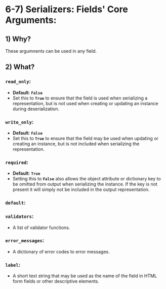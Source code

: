 # 6-7) Serializers: **Fields' Core Arguments**:

## 1) Why?
These argumnents can be used in any field.





## 2) What?



### **`read_only`**:
- **Default**: **`False`**
- Set this to **`True`** to ensure that the field is used when
 serializing a representation, but is not used when creating or
 updating an instance during deserialization.



### **`write_only`**:
- **Default**: **`False`**
- Set this to **`True`** to ensure that the field may be used when
 updating or creating an instance, but is not included when 
 serializing the representation.



### **`required`**:
- **Default**: **`True`**
- Setting this to **`False`** also allows the object attribute 
or dictionary key to be omitted from output when serializing 
the instance. If the key is not present it will simply not be 
included in the output representation.




### **`default`**:






### **`validators`**:
- A list of validator functions.



### **`error_messages`**:
- A dictionary of error codes to error messages.




### **`label`**:
- A short text string that may be used as the name of the field in HTML form fields or other descriptive elements.







